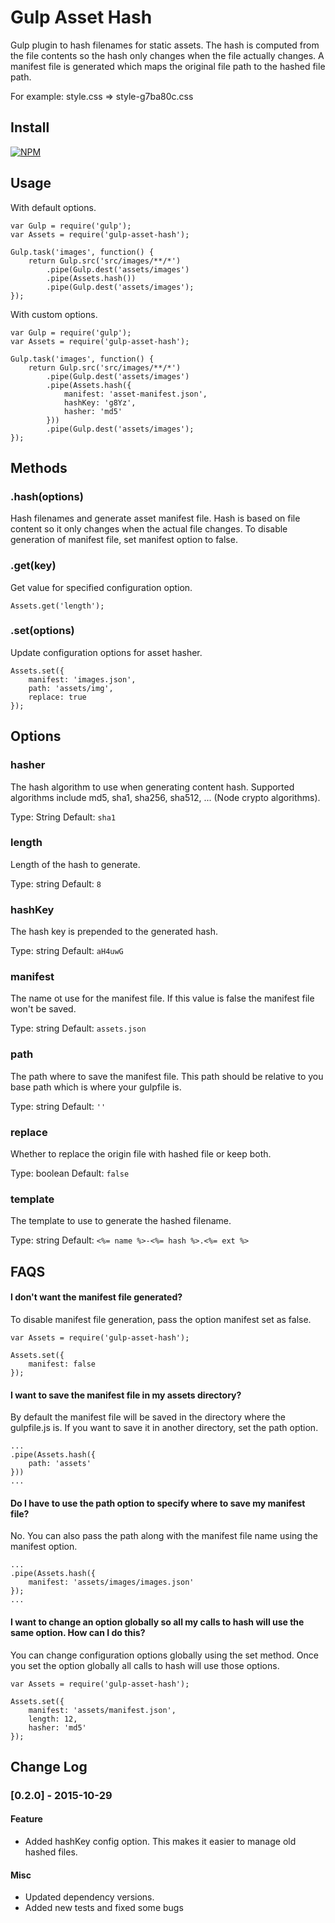 # Gulp Asset Hash

Gulp plugin to hash filenames for static assets.  The hash is computed from the file contents so the hash only changes when the file actually changes.  A manifest file is generated which maps the original file path to the hashed file path.

For example:  style.css  =>  style-g7ba80c.css



## Install

[![NPM](https://nodei.co/npm/gulp-asset-hash.png?mini=true)](https://nodei.co/npm/gulp-asset-hash/)



## Usage

With default options.

```
var Gulp = require('gulp');
var Assets = require('gulp-asset-hash');

Gulp.task('images', function() {
	return Gulp.src('src/images/**/*')
		.pipe(Gulp.dest('assets/images')
		.pipe(Assets.hash())
		.pipe(Gulp.dest('assets/images');
});
```

With custom options.

```
var Gulp = require('gulp');
var Assets = require('gulp-asset-hash');

Gulp.task('images', function() {
	return Gulp.src('src/images/**/*')
		.pipe(Gulp.dest('assets/images')
		.pipe(Assets.hash({
			manifest: 'asset-manifest.json',
			hashKey: 'g8Yz',
			hasher: 'md5'
		}))
		.pipe(Gulp.dest('assets/images');
});
```


## Methods

### .hash(options)

Hash filenames and generate asset manifest file.  Hash is based on file content so it only changes when the actual file changes.  To disable generation of manifest file, set manifest option to false.


### .get(key)

Get value for specified configuration option.

```
Assets.get('length');
```


### .set(options)

Update configuration options for asset hasher.

```
Assets.set({
	manifest: 'images.json',
	path: 'assets/img',
	replace: true
});
```


## Options

### hasher

The hash algorithm to use when generating content hash.  Supported algorithms include md5, sha1, sha256, sha512, ... (Node crypto algorithms).

Type: String
Default: ` sha1 `


### length

Length of the hash to generate.

Type: string
Default: ` 8 `


### hashKey

The hash key is prepended to the generated hash.

Type: string
Default: ` aH4uwG `


### manifest

The name ot use for the manifest file.  If this value is false the manifest file won't be saved.

Type: string
Default: ` assets.json `


### path

The path where to save the manifest file.  This path should be relative to you base path which is where your gulpfile is.

Type: string
Default: ` '' `


### replace

Whether to replace the origin file with hashed file or keep both.

Type: boolean
Default: ` false `


### template

The template to use to generate the hashed filename.

Type: string
Default: ` <%= name %>-<%= hash %>.<%= ext %> `



## FAQS

#### I don't want the manifest file generated?

To disable manifest file generation, pass the option manifest set as false.

```
var Assets = require('gulp-asset-hash');

Assets.set({
	manifest: false
});
```


#### I want to save the manifest file in my assets directory?

By default the manifest file will be saved in the directory where the gulpfile.js is.  If you want to save it in another directory, set the path option.

```
...
.pipe(Assets.hash({
	path: 'assets'
}))
...
```


#### Do I have to use the path option to specify where to save my manifest file?

No. You can also pass the path along with the manifest file name using the manifest option.

```
...
.pipe(Assets.hash({
	manifest: 'assets/images/images.json'
});
...
```


#### I want to change an option globally so all my calls to hash will use the same option.  How can I do this?

You can change configuration options globally using the set method.  Once you set the option globally all calls to hash will use those options.

```
var Assets = require('gulp-asset-hash');

Assets.set({
	manifest: 'assets/manifest.json',
	length: 12,
	hasher: 'md5'
});
```


## Change Log

### [0.2.0] - 2015-10-29
#### Feature
- Added hashKey config option.  This makes it easier to manage old hashed files.

#### Misc
- Updated dependency versions.
- Added new tests and fixed some bugs